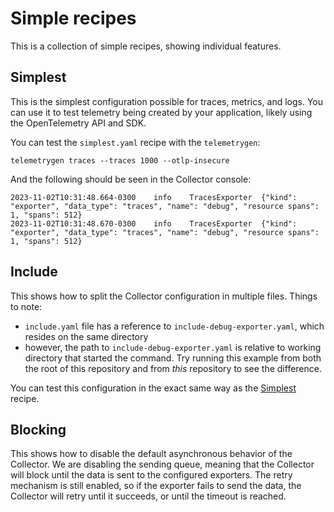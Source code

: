 # Simple recipes

This is a collection of simple recipes, showing individual features.

## Simplest

This is the simplest configuration possible for traces, metrics, and logs. You can use it to test telemetry being created by your application, likely using the OpenTelemetry API and SDK.

You can test the `simplest.yaml` recipe with the `telemetrygen`:

```commandline
telemetrygen traces --traces 1000 --otlp-insecure 
```

And the following should be seen in the Collector console:

```
2023-11-02T10:31:48.664-0300    info    TracesExporter  {"kind": "exporter", "data_type": "traces", "name": "debug", "resource spans": 1, "spans": 512}
2023-11-02T10:31:48.670-0300    info    TracesExporter  {"kind": "exporter", "data_type": "traces", "name": "debug", "resource spans": 1, "spans": 512}
```

## Include

This shows how to split the Collector configuration in multiple files. Things to note:
- `include.yaml` file has a reference to `include-debug-exporter.yaml`, which resides on the same directory
- however, the path to `include-debug-exporter.yaml` is relative to working directory that started the command. Try running this example from both the root of this repository and from _this_ repository to see the difference.

You can test this configuration in the exact same way as the [Simplest](#simplest) recipe.

## Blocking

This shows how to disable the default asynchronous behavior of the Collector. We are disabling the sending queue, meaning that the Collector will block until the data is sent to the configured exporters. The retry mechanism is still enabled, so if the exporter fails to send the data, the Collector will retry until it succeeds, or until the timeout is reached.
